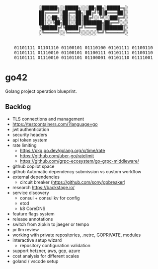 <!-- markdownlint-disable MD033 MD041 -->
<div align="center"><pre>
░██████╗░░█████╗░░░██╗██╗░█████═╗░
██╔════╝░██╔══██╗░██╔╝╚█║█════██║░
██║░░██╗░██║░░██║██╔╝░░╚╝░░███╔═╝░
██║░░╚██╗██║░░██║███████╗██╔══╝░░░
╚██████╔╝╚█████╔╝╚════██║███████║░
░╚═════╝░░╚════╝░░░░░░╚═╝╚══════╝░
<br>
01101111 01101110 01100101 01110100 01101111 01100110
01101111 01110010 01100101 01100111 01101111 01100110
01101111 01110010 01101101 01100001 01101110 01111001
</pre></div>
<!-- markdownlint-enable MD033 MD041 -->

# go42

Golang project operation blueprint.

## Backlog

+ TLS connections and management
+ https://testcontainers.com/?language=go
+ jwt authentication
+ security headers
+ api token system
+ rate limiting
  + https://pkg.go.dev/golang.org/x/time/rate
  + https://github.com/uber-go/ratelimit
  + https://github.com/grpc-ecosystem/go-grpc-middleware/
+ github copilot space
+ github Automatic dependency submission vs custom workflow
+ external dependencies
  + circuit breaker (https://github.com/sony/gobreaker)
+ research https://backstage.io/
+ service discovery
  + consul + consul kv for config
  + etcd
  + k8 CoreDNS
+ feature flags system
+ release annotations
+ switch from zipkin to jaeger or tempo
+ pr llm review
+ working with private repositories, .netrc, GOPRIVATE, modules
+ interactive setup wizard
  + repository configuration validation
+ support hetzner, aws, gcp, azure
+ cost analysis for different scales
+ goland / vscode setup

